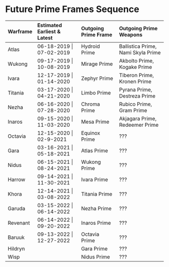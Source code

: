 # Future Prime Frames Sequence

| Warframe | Estimated Earliest & Latest | Outgoing Prime Frame | Outgoing Prime Weapons |
| :--- | :--- | :--- | :--- |
| Atlas  | 06-18-2019 \| 07-02-2019 | Hydroid Prime | Ballistica Prime, Nami Skyla Prime |
| Wukong | 09-17-2019 \| 10-08-2019 | Mirage Prime | Akbolto Prime, Kogake Prime |
| Ivara | 12-17-2019 \| 01-14-2020 | Zephyr Prime | Tiberon Prime, Kronen Prime |
| Titania | 03-17-2020 \| 04-21-2020 | Limbo Prime | Pyrana Prime, Destreza Prime |
| Nezha | 06-16-2020 \| 07-28-2020 | Chroma Prime | Rubico Prime, Gram Prime |
| Inaros | 09-15-2020 \| 11-03-2020 | Mesa Prime | Akjagara Prime, Redeemer Prime |
| Octavia | 12-15-2020 \| 02-9-2021 | Equinox Prime | ??? |
| Gara | 03-16-2021 \| 05-18-2021 | Atlas Prime | ??? |
| Nidus | 06-15-2021 \| 08-24-2021 | Wukong Prime | ??? |
| Harrow | 09-14-2021 \| 11-30-2021 | Ivara Prime | ??? |
| Khora | 12-14-2021 \| 03-08-2022 | Titania Prime | ??? |
| Garuda | 03-15-2022 \| 06-14-2022 | Nezha Prime | ??? |
| Revenant | 06-14-2022 \| 09-20-2022 | Inaros Prime | ??? |
| Baruuk | 09-13-2022 \| 12-27-2022 | Octavia Prime | ??? |
| Hildryn |  | Gara Prime | ??? |
| Wisp |  | Nidus Prime | ??? |

